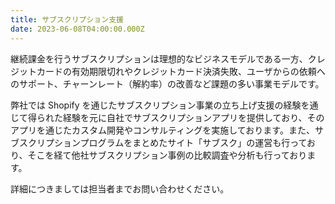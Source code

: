 ```yaml
---
title: サブスクリプション支援
date: 2023-06-08T04:00:00.000Z
---
```


継続課金を行うサブスクリプションは理想的なビジネスモデルである一方、クレジットカードの有効期限切れやクレジットカード決済失敗、ユーザからの依頼へのサポート、チャーンレート（解約率）の改善など課題の多い事業モデルです。

弊社では Shopify を通じたサブスクリプション事業の立ち上げ支援の経験を通じて得られた経験を元に自社でサブスクリプションアプリを提供しており、そのアプリを通じたカスタム開発やコンサルティングを実施しております。また、サブスクリプションプログラムをまとめたサイト「サブスク」の運営も行っており、そこを経て他社サブスクリプション事例の比較調査や分析も行っております。

詳細につきましては担当者までお問い合わせください。
